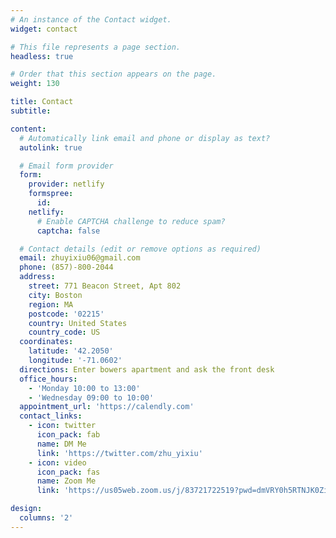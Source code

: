 ```yaml
---
# An instance of the Contact widget.
widget: contact

# This file represents a page section.
headless: true

# Order that this section appears on the page.
weight: 130

title: Contact
subtitle:

content:
  # Automatically link email and phone or display as text?
  autolink: true

  # Email form provider
  form:
    provider: netlify
    formspree:
      id:
    netlify:
      # Enable CAPTCHA challenge to reduce spam?
      captcha: false

  # Contact details (edit or remove options as required)
  email: zhuyixiu06@gmail.com
  phone: (857)-800-2044
  address:
    street: 771 Beacon Street, Apt 802
    city: Boston
    region: MA
    postcode: '02215'
    country: United States
    country_code: US
  coordinates:
    latitude: '42.2050'
    longitude: '-71.0602'
  directions: Enter bowers apartment and ask the front desk
  office_hours:
    - 'Monday 10:00 to 13:00'
    - 'Wednesday 09:00 to 10:00'
  appointment_url: 'https://calendly.com'
  contact_links:
    - icon: twitter
      icon_pack: fab
      name: DM Me
      link: 'https://twitter.com/zhu_yixiu'
    - icon: video
      icon_pack: fas
      name: Zoom Me
      link: 'https://us05web.zoom.us/j/83721722519?pwd=dmVRY0h5RTNJK0ZiODNvek5PUDBYQT09'

design:
  columns: '2'
---
```

